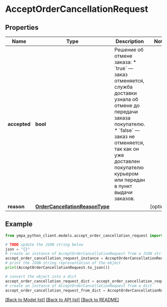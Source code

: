 # AcceptOrderCancellationRequest


## Properties

Name | Type | Description | Notes
------------ | ------------- | ------------- | -------------
**accepted** | **bool** | Решение об отмене заказа:  * &#x60;true&#x60; — заказ отменяется, служба доставки узнала об отмене до передачи заказа покупателю. * &#x60;false&#x60; — заказ не отменяется, так как он уже доставлен покупателю курьером или передан в пункт выдачи заказов.  | 
**reason** | [**OrderCancellationReasonType**](OrderCancellationReasonType.md) |  | [optional] 

## Example

```python
from ympa_python_client.models.accept_order_cancellation_request import AcceptOrderCancellationRequest

# TODO update the JSON string below
json = "{}"
# create an instance of AcceptOrderCancellationRequest from a JSON string
accept_order_cancellation_request_instance = AcceptOrderCancellationRequest.from_json(json)
# print the JSON string representation of the object
print(AcceptOrderCancellationRequest.to_json())

# convert the object into a dict
accept_order_cancellation_request_dict = accept_order_cancellation_request_instance.to_dict()
# create an instance of AcceptOrderCancellationRequest from a dict
accept_order_cancellation_request_from_dict = AcceptOrderCancellationRequest.from_dict(accept_order_cancellation_request_dict)
```
[[Back to Model list]](../README.md#documentation-for-models) [[Back to API list]](../README.md#documentation-for-api-endpoints) [[Back to README]](../README.md)


